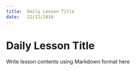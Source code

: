 ```yaml
---
title:  Daily Lesson Title
date:   22/12/2016
---
```


# Daily Lesson Title

Write lesson contents using Markdown format here